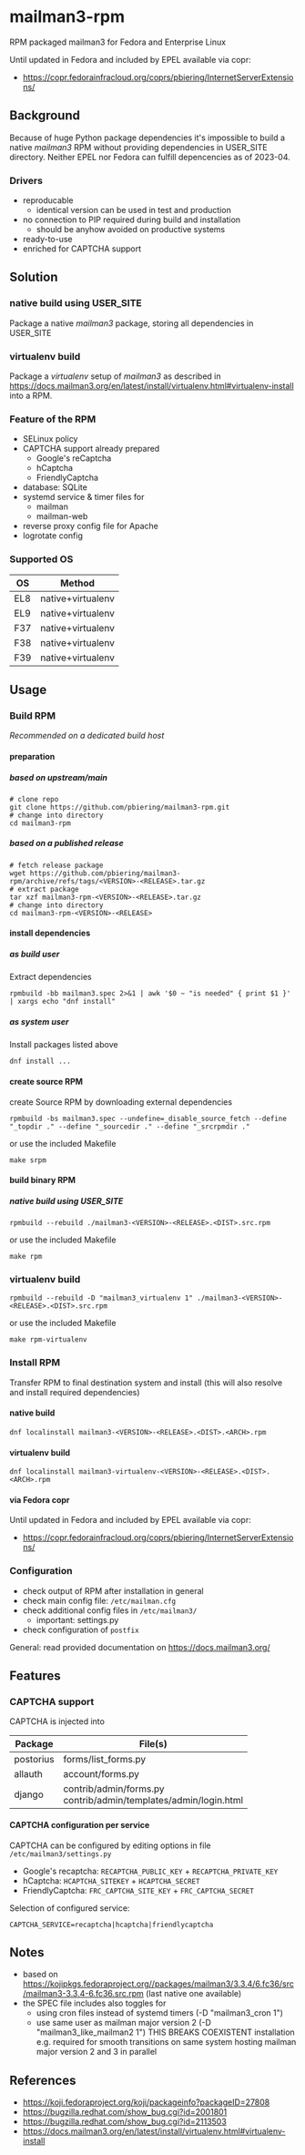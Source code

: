 # mailman3-rpm

RPM packaged mailman3 for Fedora and Enterprise Linux

Until updated in Fedora and included by EPEL available via copr:

- https://copr.fedorainfracloud.org/coprs/pbiering/InternetServerExtensions/

## Background

Because of huge Python package dependencies it's impossible to build a native *mailman3* RPM without providing dependencies in USER_SITE directory. Neither EPEL nor Fedora can fulfill depencencies as of 2023-04.

### Drivers

- reproducable
  - identical version can be used in test and production
- no connection to PIP required during build and installation
  - should be anyhow avoided on productive systems
- ready-to-use
- enriched for CAPTCHA support

## Solution

### native build using USER_SITE

Package a native *mailman3* package, storing all dependencies in USER_SITE

### virtualenv build

Package a *virtualenv* setup of *mailman3* as described in https://docs.mailman3.org/en/latest/install/virtualenv.html#virtualenv-install into a RPM.

### Feature of the RPM

- SELinux policy
- CAPTCHA support already prepared
  - Google's reCaptcha
  - hCaptcha
  - FriendlyCaptcha
- database: SQLite
- systemd service & timer files for
  - mailman
  - mailman-web
- reverse proxy config file for Apache
- logrotate config

### Supported OS

| OS  | Method            |
|-----|-------------------|
| EL8 | native+virtualenv |
| EL9 | native+virtualenv |
| F37 | native+virtualenv |
| F38 | native+virtualenv |
| F39 | native+virtualenv |

## Usage

### Build RPM

*Recommended on a dedicated build host*

#### preparation

##### based on upstream/main

```
# clone repo
git clone https://github.com/pbiering/mailman3-rpm.git
# change into directory
cd mailman3-rpm
```

##### based on a published release

```
# fetch release package
wget https://github.com/pbiering/mailman3-rpm/archive/refs/tags/<VERSION>-<RELEASE>.tar.gz
# extract package
tar xzf mailman3-rpm-<VERSION>-<RELEASE>.tar.gz
# change into directory
cd mailman3-rpm-<VERSION>-<RELEASE>
```

#### install dependencies

##### as build user

Extract dependencies

```
rpmbuild -bb mailman3.spec 2>&1 | awk '$0 ~ "is needed" { print $1 }' | xargs echo "dnf install"
```

##### as system user

Install packages listed above

```
dnf install ...
```

#### create source RPM

create Source RPM by downloading external dependencies

```
rpmbuild -bs mailman3.spec --undefine=_disable_source_fetch --define "_topdir ." --define "_sourcedir ." --define "_srcrpmdir ."
```

or use the included Makefile

```
make srpm
```

#### build binary RPM

##### native build using USER_SITE

```
rpmbuild --rebuild ./mailman3-<VERSION>-<RELEASE>.<DIST>.src.rpm
```

or use the included Makefile

```
make rpm
```

### virtualenv build

```
rpmbuild --rebuild -D "mailman3_virtualenv 1" ./mailman3-<VERSION>-<RELEASE>.<DIST>.src.rpm
```

or use the included Makefile

```
make rpm-virtualenv
```


### Install RPM

Transfer RPM to final destination system and install (this will also resolve and install required dependencies)

#### native build

```
dnf localinstall mailman3-<VERSION>-<RELEASE>.<DIST>.<ARCH>.rpm
```

#### virtualenv build

```
dnf localinstall mailman3-virtualenv-<VERSION>-<RELEASE>.<DIST>.<ARCH>.rpm
```

#### via Fedora copr

Until updated in Fedora and included by EPEL available via copr:

- https://copr.fedorainfracloud.org/coprs/pbiering/InternetServerExtensions/


### Configuration

- check output of RPM after installation in general
- check main config file: `/etc/mailman.cfg`
- check additional config files in `/etc/mailman3/`
  - important: settings.py
- check configuration of `postfix`

General: read provided documentation on https://docs.mailman3.org/

## Features

### CAPTCHA support

CAPTCHA is injected into

| Package   | File(s)             |
|-----------|---------------------|
| postorius | forms/list_forms.py |
| allauth   | account/forms.py    |
| django    | contrib/admin/forms.py<br/>contrib/admin/templates/admin/login.html |

#### CAPTCHA configuration per service
CAPTCHA can be configured by editing options in  file `/etc/mailman3/settings.py`

 - Google's recaptcha: `RECAPTCHA_PUBLIC_KEY` + `RECAPTCHA_PRIVATE_KEY`
 - hCaptcha: `HCAPTCHA_SITEKEY` + `HCAPTCHA_SECRET`
 - FriendlyCaptcha: `FRC_CAPTCHA_SITE_KEY` + `FRC_CAPTCHA_SECRET`

Selection of configured service:

`CAPTCHA_SERVICE=recaptcha|hcaptcha|friendlycaptcha`

## Notes

- based on https://kojipkgs.fedoraproject.org//packages/mailman3/3.3.4/6.fc36/src/mailman3-3.3.4-6.fc36.src.rpm (last native one available)
- the SPEC file includes also toggles for
  - using cron files instead of systemd timers (-D "mailman3_cron 1")
  - use same user as mailman major version 2 (-D "mailman3_like_mailman2 1") THIS BREAKS COEXISTENT installation e.g. required for smooth transitions on same system hosting mailman major version 2 and 3 in parallel

## References

- https://koji.fedoraproject.org/koji/packageinfo?packageID=27808
- https://bugzilla.redhat.com/show_bug.cgi?id=2001801
- https://bugzilla.redhat.com/show_bug.cgi?id=2113503
- https://docs.mailman3.org/en/latest/install/virtualenv.html#virtualenv-install
